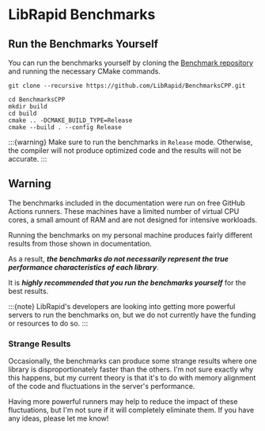 # LibRapid Benchmarks

## Run the Benchmarks Yourself

You can run the benchmarks yourself by cloning the
[Benchmark repository](https://github.com/LibRapid/BenchmarksCPP) and running the necessary
CMake commands.

```
git clone --recursive https://github.com/LibRapid/BenchmarksCPP.git

cd BenchmarksCPP
mkdir build
cd build
cmake .. -DCMAKE_BUILD_TYPE=Release
cmake --build . --config Release
```

:::{warning}
Make sure to run the benchmarks in `Release` mode. Otherwise, the compiler will not produce
optimized code and the results will not be accurate.
:::

## Warning

The benchmarks included in the documentation were run on free GitHub Actions runners. These
machines have a limited number of virtual CPU cores, a small amount of RAM and are not designed
for intensive workloads.

Running the benchmarks on my personal machine produces fairly different results from those shown in
documentation.

As a result, ***the benchmarks do not necessarily represent the true performance characteristics of each library***.

It is ***highly recommended that you run the benchmarks yourself*** for the best results.

:::{note}
LibRapid's developers are looking into getting more powerful servers to run the benchmarks on, but
we do not currently have the funding or resources to do so.
:::

### Strange Results

Occasionally, the benchmarks can produce some strange results where one library is disproportionately
faster than the others. I'm not sure exactly why this happens, but my current theory is that it's to do with
memory alignment of the code and fluctuations in the server's performance.

Having more powerful runners may help to reduce the impact of these fluctuations, but I'm not sure if it will
completely eliminate them. If you have any ideas, please let me know!

